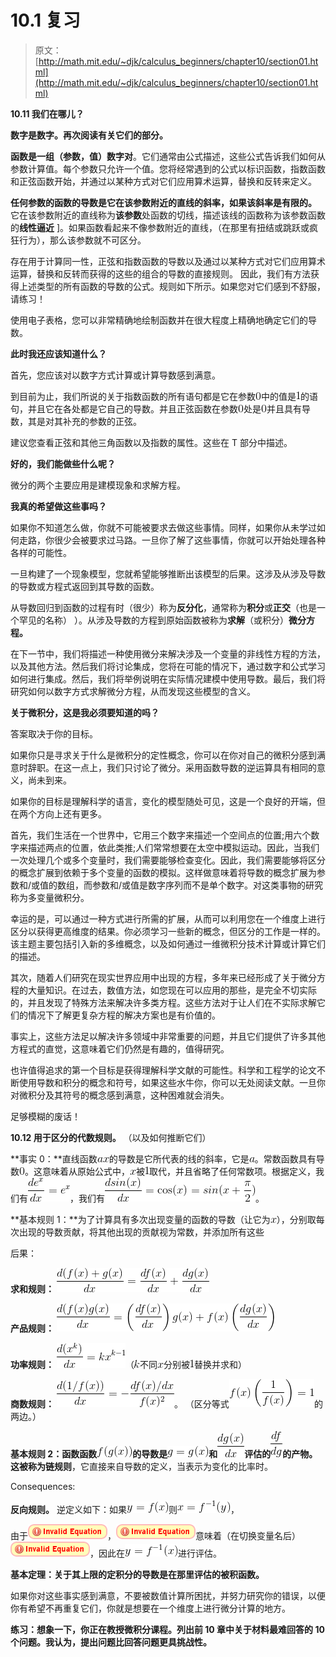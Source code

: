 # 10.1 复习

> 原文： [http://math.mit.edu/~djk/calculus_beginners/chapter10/section01.html](http://math.mit.edu/~djk/calculus_beginners/chapter10/section01.html)

**10.11 我们在哪儿？**

**数字是数字。再次阅读有关它们的部分。**

**函数是一组（参数，值）数字对**。它们通常由公式描述，这些公式告诉我们如何从参数计算值。每个参数只允许一个值。您将经常遇到的公式以标识函数，指数函数和正弦函数开始，并通过以某种方式对它们应用算术运算，替换和反转来定义。

**任何参数的函数的导数是它在该参数附近的直线的斜率，如果该斜率是有限的。** 它在该参数附近的直线称为**该参数**处函数的切线，描述该线的函数称为该参数函数的**线性逼近** ]。如果函数看起来不像参数附近的直线，（在那里有扭结或跳跃或疯狂行为），那么该参数就不可区分。

存在用于计算同一性，正弦和指数函数的导数以及通过以某种方式对它们应用算术运算，替换和反转而获得的这些的组合的导数的直接规则。
因此，我们有方法获得上述类型的所有函数的导数的公式。规则如下所示。如果您对它们感到不舒服，请练习！

使用电子表格，您可以非常精确地绘制函数并在很大程度上精确地确定它们的导数。

**此时我还应该知道什么？**

首先，您应该对以数字方式计算或计算导数感到满意。

到目前为止，我们所说的关于指数函数的所有语句都是它在参数![](img/tex-cfcd208495d565ef66e7dff9f98764da.gif)中的值是![](img/tex-c4ca4238a0b923820dcc509a6f75849b.gif)的语句，并且它在各处都是它自己的导数。并且正弦函数在参数![](img/tex-cfcd208495d565ef66e7dff9f98764da.gif)处是![](img/tex-cfcd208495d565ef66e7dff9f98764da.gif)并且具有导数，其是对其补充的参数的正弦。

建议您查看正弦和其他三角函数以及指数的属性。这些在 T 部分中描述。

**好的，我们能做些什么呢？**

微分的两个主要应用是建模现象和求解方程。

**我真的希望做这些事吗？**

如果你不知道怎么做，你就不可能被要求去做这些事情。同样，如果你从未学过如何走路，你很少会被要求过马路。一旦你了解了这些事情，你就可以开始处理各种各样的可能性。

一旦构建了一个现象模型，您就希望能够推断出该模型的后果。这涉及从涉及导数的导数或方程式返回到其导数的函数。

从导数回归到函数的过程有时（很少）称为**反分化**，通常称为**积分**或**正交**（也是一个罕见的名称） ）。从涉及导数的方程到原始函数被称为**求解**（或积分）**微分方程。**

在下一节中，我们将描述一种使用微分来解决涉及一个变量的非线性方程的方法，以及其他方法。然后我们将讨论集成，您将在可能的情况下，通过数字和公式学习如何进行集成。然后，我们将举例说明在实际情况建模中使用导数。最后，我们将研究如何以数字方式求解微分方程，从而发现这些模型的含义。

**关于微积分，这是我必须要知道的吗？**

答案取决于你的目标。

如果你只是寻求关于什么是微积分的定性概念，你可以在你对自己的微积分感到满意​​时辞职。在这一点上，我们只讨论了微分。采用函数导数的逆运算具有相同的意义，尚未到来。

如果你的目标是理解科学的语言，变化的模型随处可见，这是一个良好的开端，但在两个方向上还有更多。

首先，我们生活在一个世界中，它用三个数字来描述一个空间点的位置;用六个数字来描述两点的位置，依此类推;人们常常想要在太空中模拟运动。因此，当我们一次处理几个或多个变量时，我们需要能够检查变化。因此，我们需要能够将区分的概念扩展到依赖于多个变量的函数的模拟。这样做意味着将导数的概念扩展为参数和/或值的数组，而参数和/或值是数字序列而不是单个数字。对这类事物的研究称为多变量微积分。

幸运的是，可以通过一种方式进行所需的扩展，从而可以利用您在一个维度上进行区分以获得更高维度的结果。你必须学习一些新的概念，但区分的工作是一样的。该主题主要包括引入新的多维概念，以及如何通过一维微积分技术计算或计算它们的描述。

其次，随着人们研究在现实世界应用中出现的方程，多年来已经形成了关于微分方程的大量知识。在过去，数值方法，如您现在可以应用的那些，是完全不切实际的，并且发现了特殊方法来解决许多类方程。这些方法对于让人们在不实际求解它们的情况下了解更复杂方程的解决方案也是有价值的。

事实上，这些方法足以解决许多领域中非常重要的问题，并且它们提供了许多其他方程式的直觉，这意味着它们仍然是有趣的，值得研究。

也许值得追求的第一个目标是获得理解科学文献的可能性。科学和工程学的论文不断使用导数和积分的概念和符号，如果这些水牛你，你可以无处阅读文献。一旦你对微积分及其符号的概念感到满意，这种困难就会消失。

足够模糊的废话！

**10.12 用于区分的代数规则。** （以及如何推断它们）

**事实 0：**直线函数![](img/tex-9cea1e2473aaf49955fa34faac95b3e7.gif)的导数是它所代表的线的斜率，它是![](img/tex-0cc175b9c0f1b6a831c399e269772661.gif)。常数函数具有导数![](img/tex-cfcd208495d565ef66e7dff9f98764da.gif)。这意味着从原始公式中，![](img/tex-9dd4e461268c8034f5c8564e155c67a6.gif)被![](img/tex-c4ca4238a0b923820dcc509a6f75849b.gif)取代，并且省略了任何常数项。根据定义，我们有![](img/tex-0457851b37cd7471ea8fe63f1866c428.gif)，我们有![](img/tex-f7b3aae6005556a80726d25b4c304491.gif)。

**基本规则 1：**为了计算具有多次出现变量的函数的导数（让它为![](img/tex-9dd4e461268c8034f5c8564e155c67a6.gif)），分别取每次出现的导数贡献，将其他出现的贡献视为常数，并添加所有这些

后果：

**求和规则：** ![](img/tex-ce878e228dfae386712556e69d709df0.gif)

**产品规则：** ![](img/tex-dc16509ec883509c4edfe2bb84af464e.gif)

**功率规则：** ![](img/tex-05a02757d88d7600d20d39301542adec.gif)（![](img/tex-8ce4b16b22b58894aa86c421e8759df3.gif)不同![](img/tex-9dd4e461268c8034f5c8564e155c67a6.gif)分别被![](img/tex-c4ca4238a0b923820dcc509a6f75849b.gif)替换并求和）

**商数规则：** ![](img/tex-07a7bfa35a00d7da15b0cd2f7fd49fb5.gif)。 （区分等式![](img/tex-e8b3873428e0b21d5930e579d472d8ab.gif)的两边。）

**基本规则 2：**函数函数![](img/tex-8bc3a7e80988236e8f017205f413461c.gif)的导数是![](img/tex-a54601fb5dc83822e0734bd394b5a1a5.gif)和![](img/tex-befa1b1238445275df0545b554aed141.gif)评估的![](img/tex-be29645cc0ac5de5330de75d4c148722.gif)的产物。这被称为**链规则**，它直接来自导数的定义，当表示为变化的比率时。

Consequences:

**反向规则。** 逆定义如下：如果![](img/tex-fd91c508f91c2c84498680bd337c1d7a.gif)则![](img/tex-d8ff1a67d66cf8a3eed56f2362cf28c3.gif)，

由于![](img/tex-c5ea980d1c7e23bcdb3de21764987d03.gif)，![](img/tex-7c8d4e25cbfae2105ee0cc5118236bfd.gif)意味着（在切换变量名后）![](img/tex-cb8b70219d53b0f30cfd6130b106fa1f.gif)，因此在![](img/tex-ed9f27b1985462e6a73fb994ba1a1466.gif)进行评估。

**基本定理：关于其上限的定积分的导数是在那里评估的被积函数。**

如果你对这些事实感到满意，不要被数值计算所困扰，并努力研究你的错误，以便你有希望不再重复它们，你就是想要在一个维度上进行微分计算的地方。

**练习：想象一下，你正在教授微积分课程。列出前 10 章中关于材料最难回答的 10 个问题。我认为，提出问题比回答问题更具挑战性。**